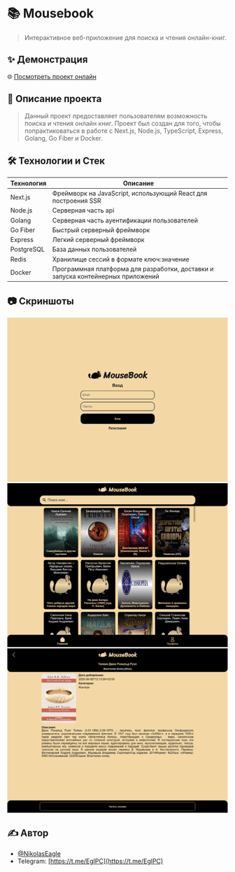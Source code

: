 # 📚 Mousebook

> Интерактивное веб-приложение для поиска и чтения онлайн-книг.

## ✨ Демонстрация

🌐 [Посмотреть проект онлайн](https://mousebook.eagle.dev.stack.fvds.ru)

## 📖 Описание проекта

> Данный проект предоставляет пользователям возможность поиска и чтения онлайн книг. Проект был создан для того, чтобы попрактиковаться в работе с Next.js, Node.js, TypeScript, Express, Golang, Go Fiber и Docker.

## 🛠️ Технологии и Стек

| Технология | Описание                                                                         |
| ---------- | -------------------------------------------------------------------------------- |
| Next.js    | Фреймворк на JavaScript, использующий React для построения SSR                   |
| Node.js    | Серверная часть api                                                              |
| Golang     | Серверная часть ауентификации пользователей                                      |
| Go Fiber   | Быстрый серверный фреймворк                                                      |
| Express    | Легкий серверный фреймворк                                                       |
| PostgreSQL | База данных пользователей                                                        |
| Redis      | Хранилище сессий в формате ключ:значение                                         |
| Docker     | Программная платформа для разработки, доставки и запуска контейнерных приложений |

## 📷 Скриншоты

![Страница авторизации](docs/assets/images/auth.png)
![Главная страница](docs/assets/images/home.png)
![Страница фильма](docs/assets/images/book.png)

## ✍️ Автор

- [@NikolasEagle](https://github.com/NikolasEagle)
- Telegram: [https://t.me/EglPC](https://t.me/EglPC)

